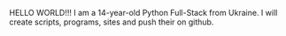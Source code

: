 HELLO WORLD!!! I am a 14-year-old Python Full-Stack from Ukraine. I will create scripts, programs, sites and push their on github.

